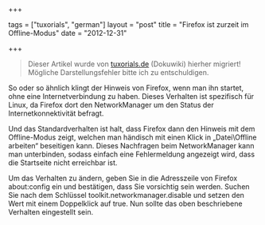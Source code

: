 +++

tags = ["tuxorials", "german"]
layout = "post"
title = "Firefox ist zurzeit im Offline-Modus"
date = "2012-12-31"

+++

>
> Dieser Artikel wurde von [tuxorials.de](http://tuxorials.de) (Dokuwiki) hierher migriert!
> Mögliche Darstellungsfehler bitte ich zu entschuldigen.
>


So oder so ähnlich klingt der Hinweis von Firefox, wenn man ihn startet,
ohne eine Internetverbindung zu haben. Dieses Verhalten ist spezifisch
für Linux, da Firefox dort den NetworkManager um den Status der
Internetkonnektivität befragt.

Und das Standardverhalten ist halt, dass Firefox dann den Hinweis mit
dem Offline-Modus zeigt, welchen man händisch mit einen Klick in
„Datei\\Offline arbeiten“ beseitigen kann. Dieses Nachfragen beim
NetworkManager kann man unterbinden, sodass einfach eine Fehlermeldung
angezeigt wird, dass die Startseite nicht erreichbar ist.

Um das Verhalten zu ändern, geben Sie in die Adresszeile von Firefox
about:config ein und bestätigen, dass Sie vorsichtig sein werden. Suchen
Sie nach dem Schlüssel toolkit.networkmanager.disable und setzen den
Wert mit einem Doppelklick auf true. Nun sollte das oben beschriebene
Verhalten eingestellt sein.
